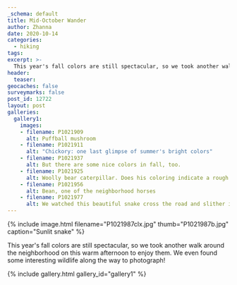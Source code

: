 ```yaml
---
_schema: default
title: Mid-October Wander
author: Zhanna
date: 2020-10-14
categories:
  - hiking
tags:
excerpt: >-
  This year's fall colors are still spectacular, so we took another walk around the neighborhood on this warm afternoon to enjoy them. We even found some interesting wildlife along the way to photograph!
header:
  teaser:
geocaches: false
surveymarks: false
post_id: 12722
layout: post
galleries:
  gallery1:
    images:
    - filename: P1021909
      alt: Puffball mushroom
    - filename: P1021911
      alt: "Chickory: one last glimpse of summer's bright colors"
    - filename: P1021937
      alt: But there are some nice colors in fall, too.
    - filename: P1021925
      alt: Woolly bear caterpillar. Does his coloring indicate a rough start to winter?
    - filename: P1021956
      alt: Bean, one of the neighborhood horses
    - filename: P1021977
      alt: We watched this beautiful snake cross the road and slither into the leaves.    
---
```


{% include image.html filename="P1021987clx.jpg" thumb="P1021987b.jpg" caption="Sunlit snake" %}

This year's fall colors are still spectacular, so we took another walk around the neighborhood on this warm afternoon to enjoy them. We even found some interesting wildlife along the way to photograph!

{% include gallery.html gallery_id="gallery1" %}
